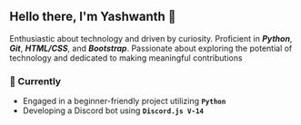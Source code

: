 ## Hello there, I'm Yashwanth 👋

Enthusiastic about technology and driven by curiosity. Proficient in ***Python***, ***Git***, ***HTML/CSS***, and ***Bootstrap***. Passionate about exploring the potential of technology and dedicated to making meaningful contributions

### 🌱 Currently

- Engaged in a beginner-friendly project utilizing **`Python`**
- Developing a Discord bot using **`Discord.js V-14`**
